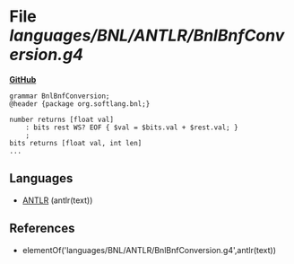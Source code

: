 # File _languages/BNL/ANTLR/BnlBnfConversion.g4_
**[GitHub](https://github.com/softlang/yas/blob/master/languages/BNL/ANTLR/BnlBnfConversion.g4)**
```
grammar BnlBnfConversion;
@header {package org.softlang.bnl;}

number returns [float val]
    : bits rest WS? EOF { $val = $bits.val + $rest.val; }
    ;
bits returns [float val, int len]
...
```

## Languages
* [ANTLR](../languages/ANTLR.md) (antlr(text))

## References
* elementOf('languages/BNL/ANTLR/BnlBnfConversion.g4',antlr(text))
